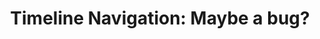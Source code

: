 ---
title: 'Timeline Navigation: Maybe a bug?'
redirect_to:
  - 'https://discuss.pencil2d.org/t/timeline-navigation-maybe-a-bug/1306'
---